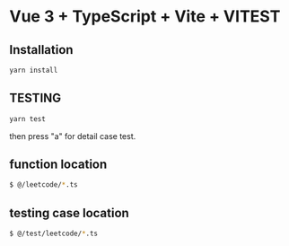 # Vue 3 + TypeScript + Vite + VITEST

## Installation
```bash
yarn install

```
## TESTING 
```bash
yarn test

```
then press "a" for detail case test.

## function location

```bash
$ @/leetcode/*.ts
```


## testing case location 

```bash
$ @/test/leetcode/*.ts
```